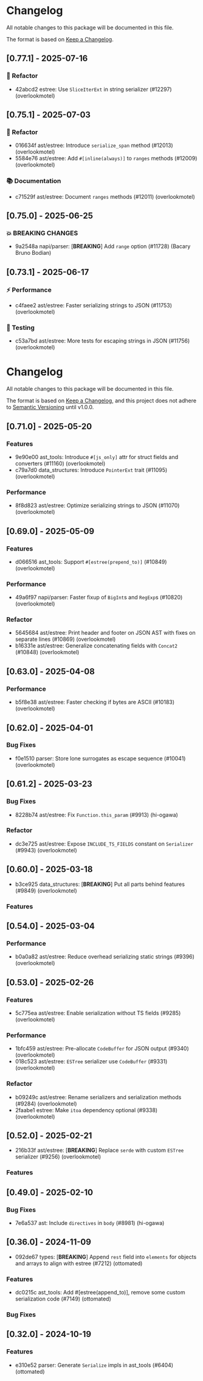 # Changelog

All notable changes to this package will be documented in this file.

The format is based on [Keep a Changelog](https://keepachangelog.com/en/1.0.0).


## [0.77.1] - 2025-07-16

### 🚜 Refactor

- 42abcd2 estree: Use `SliceIterExt` in string serializer (#12297) (overlookmotel)




## [0.75.1] - 2025-07-03

### 🚜 Refactor

- 016634f ast/estree: Introduce `serialize_span` method (#12013) (overlookmotel)
- 5584e76 ast/estree: Add `#[inline(always)]` to `ranges` methods (#12009) (overlookmotel)

### 📚 Documentation

- c71529f ast/estree: Document `ranges` methods (#12011) (overlookmotel)


## [0.75.0] - 2025-06-25

### 💥 BREAKING CHANGES

- 9a2548a napi/parser: [**BREAKING**] Add `range` option (#11728) (Bacary Bruno Bodian)




## [0.73.1] - 2025-06-17

### ⚡ Performance

- c4faee2 ast/estree: Faster serializing strings to JSON (#11753) (overlookmotel)

### 🧪 Testing

- c53a7bd ast/estree: More tests for escaping strings in JSON (#11756) (overlookmotel)



# Changelog

All notable changes to this package will be documented in this file.

The format is based on [Keep a Changelog](https://keepachangelog.com/en/1.0.0/), and this project does not adhere to [Semantic Versioning](https://semver.org/spec/v2.0.0.html) until v1.0.0.

## [0.71.0] - 2025-05-20

### Features

- 9e90e00 ast_tools: Introduce `#[js_only]` attr for struct fields and converters (#11160) (overlookmotel)
- c79a7d0 data_structures: Introduce `PointerExt` trait (#11095) (overlookmotel)

### Performance

- 8f8d823 ast/estree: Optimize serializing strings to JSON (#11070) (overlookmotel)

## [0.69.0] - 2025-05-09

### Features

- d066516 ast_tools: Support `#[estree(prepend_to)]` (#10849) (overlookmotel)

### Performance

- 49a6f97 napi/parser: Faster fixup of `BigInt`s and `RegExp`s (#10820) (overlookmotel)

### Refactor

- 5645684 ast/estree: Print header and footer on JSON AST with fixes on separate lines (#10869) (overlookmotel)
- b16331e ast/estree: Generalize concatenating fields with `Concat2` (#10848) (overlookmotel)

## [0.63.0] - 2025-04-08

### Performance

- b5f8e38 ast/estree: Faster checking if bytes are ASCII (#10183) (overlookmotel)

## [0.62.0] - 2025-04-01

### Bug Fixes

- f0e1510 parser: Store lone surrogates as escape sequence (#10041) (overlookmotel)

## [0.61.2] - 2025-03-23

### Bug Fixes

- 8228b74 ast/estree: Fix `Function.this_param` (#9913) (hi-ogawa)

### Refactor

- dc3e725 ast/estree: Expose `INCLUDE_TS_FIELDS` constant on `Serializer` (#9943) (overlookmotel)

## [0.60.0] - 2025-03-18

- b3ce925 data_structures: [**BREAKING**] Put all parts behind features (#9849) (overlookmotel)

### Features


## [0.54.0] - 2025-03-04

### Performance

- b0a0a82 ast/estree: Reduce overhead serializing static strings (#9396) (overlookmotel)

## [0.53.0] - 2025-02-26

### Features

- 5c775ea ast/estree: Enable serialization without TS fields (#9285) (overlookmotel)

### Performance

- 1bfc459 ast/estree: Pre-allocate `CodeBuffer` for JSON output (#9340) (overlookmotel)
- 018c523 ast/estree: `ESTree` serializer use `CodeBuffer` (#9331) (overlookmotel)

### Refactor

- b09249c ast/estree: Rename serializers and serialization methods (#9284) (overlookmotel)
- 2faabe1 estree: Make `itoa` dependency optional (#9338) (overlookmotel)

## [0.52.0] - 2025-02-21

- 216b33f ast/estree: [**BREAKING**] Replace `serde` with custom `ESTree` serializer (#9256) (overlookmotel)

### Features


## [0.49.0] - 2025-02-10

### Bug Fixes

- 7e6a537 ast: Include `directives` in `body` (#8981) (hi-ogawa)

## [0.36.0] - 2024-11-09

- 092de67 types: [**BREAKING**] Append `rest` field into `elements` for objects and arrays to align with estree (#7212) (ottomated)

### Features

- dc0215c ast_tools: Add #[estree(append_to)], remove some custom serialization code (#7149) (ottomated)

### Bug Fixes


## [0.32.0] - 2024-10-19

### Features

- e310e52 parser: Generate `Serialize` impls in ast_tools (#6404) (ottomated)

